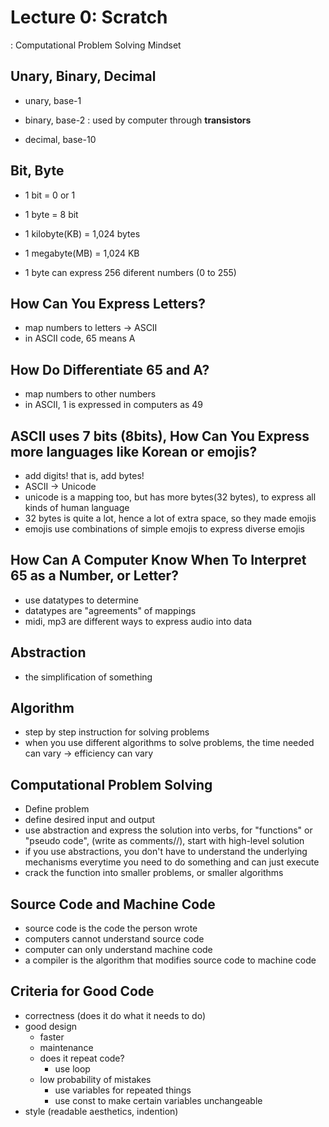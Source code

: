 # Lecture 0: Scratch
: Computational Problem Solving Mindset

## Unary, Binary, Decimal

- unary, base-1
  
- binary, base-2 : used by computer through **transistors**
- decimal, base-10

## Bit, Byte

- 1 bit = 0 or 1
- 1 byte = 8 bit
- 1 kilobyte(KB) = 1,024 bytes
- 1 megabyte(MB) = 1,024 KB

- 1 byte can express 256 diferent numbers (0 to 255)

## How Can You Express Letters?
- map numbers to letters -> ASCII
- in ASCII code, 65 means A

## How Do Differentiate 65 and A?

- map numbers to other numbers 
- in ASCII, 1 is expressed in computers as 49

## ASCII uses 7 bits (8bits), How Can You Express more languages like Korean or emojis?

- add digits! that is, add bytes!
- ASCII -> Unicode
- unicode is a mapping too, but has more bytes(32 bytes), to express all kinds of human language
- 32 bytes is quite a lot, hence a lot of extra space, so they made emojis
- emojis use combinations of simple emojis to express diverse emojis

## How Can A Computer Know When To Interpret 65 as a Number, or Letter?

- use datatypes to determine
- datatypes are "agreements" of mappings
- midi, mp3 are different ways to express audio into data


## Abstraction
- the simplification of something

## Algorithm
- step by step instruction for solving problems
- when you use different algorithms to solve problems, the time needed can vary -> efficiency can vary

## Computational Problem Solving
- Define problem
- define desired input and output
- use abstraction and express the solution into verbs, for "functions" or "pseudo code", (write as comments//), start with high-level solution
- if you use abstractions, you don't have to understand the underlying mechanisms everytime you need to do something and can just execute
- crack the function into smaller problems, or smaller algorithms

## Source Code and Machine Code
- source code is the code the person wrote
- computers cannot understand source code
- computer can only understand machine code
- a compiler is the algorithm that modifies source code to machine code

## Criteria for Good Code
- correctness (does it do what it needs to do)
- good design 
  - faster
  - maintenance
  - does it repeat code?
    - use loop
  - low probability of mistakes
    - use variables for repeated things
    - use const to make certain variables unchangeable
- style (readable aesthetics, indention)
